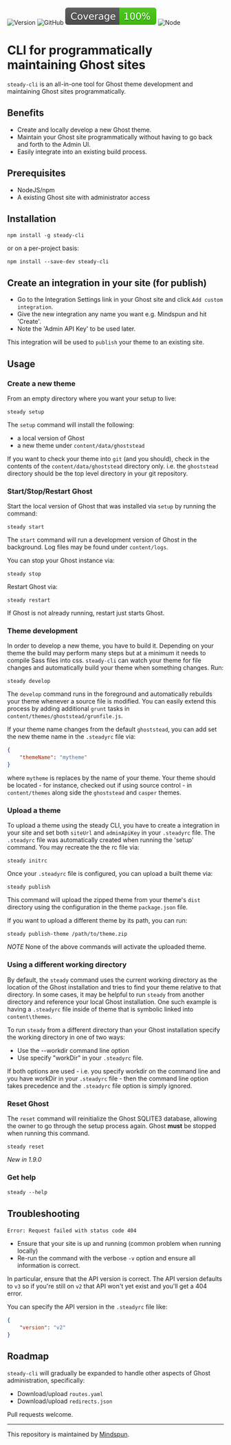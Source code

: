 ![Version](https://img.shields.io/badge/version-1.9.0-blue)
![GitHub](https://img.shields.io/github/license/getmindspun/steady-cli?label=License)
![Coverage](./badges/coverage.svg)
![Node](https://img.shields.io/badge/node-%3E%3D%2010.20.1-brightgreen>)

# CLI for programmatically maintaining Ghost sites
`steady-cli` is an all-in-one tool for Ghost theme development and maintaining Ghost sites programmatically.

## Benefits
* Create and locally develop a new Ghost theme.
* Maintain your Ghost site programmatically without
having to go back and forth to the Admin UI.
* Easily integrate into an existing build process.

## Prerequisites
* NodeJS/npm
* A existing Ghost site with administrator access 

## Installation
```shell script
npm install -g steady-cli
```

or on a per-project basis:
```shell script
npm install --save-dev steady-cli
```

## Create an integration in your site (for publish)
* Go to the Integration Settings link in your Ghost site and click `Add custom integration`.
* Give the new integration any name you want e.g. Mindspun and hit 'Create'.
* Note the 'Admin API Key' to be used later.

This integration will be used to `publish` your theme to an existing site.

## Usage

### Create a new theme
From an empty directory where you want your setup to live:
```shell script
steady setup
```
The `setup` command will install the following:
* a local version of Ghost
* a new theme under `content/data/ghoststead`

If you want to check your theme into `git` (and you should),
check in the contents of the `content/data/ghoststead` directory only.
i.e. the `ghoststead` directory should be the top level directory in your git repository.

### Start/Stop/Restart Ghost
Start the local version of Ghost that was installed via `setup` by running the command:
```shell script
steady start
```
The `start` command will run a development version of Ghost in the background.
Log files may be found under `content/logs`.

You can stop your Ghost instance via:
```shell script
steady stop
```

Restart Ghost via:
```shell
steady restart
```
If Ghost is not already running, restart just starts Ghost.

### Theme development
In order to develop a new theme,  you have to build it.
Depending on your theme the build may perform many steps but at a minimum it needs
to compile Sass files into css.  `steady-cli` can watch your theme for file changes and
automatically build your theme when something changes.  Run:
```shell script
steady develop
```

The `develop` command runs in the foreground and automatically rebuilds your theme whenever a source file is modified.
You can easily extend this process by adding additional `grunt` tasks in `content/themes/ghoststead/grunfile.js`.

If your theme name changes from the default `ghoststead`, you can add set the new theme name in the `.steadyrc` file via:

```json
{
    "themeName": "mytheme"
}
```
where `mytheme` is replaces by the name of your theme.  Your theme should be located - for instance, checked out if using source control - in `content/themes`
along side the `ghoststead` and `casper` themes.


### Upload a theme
To upload a theme using the steady CLI, you have to create a integration in your site and
set both `siteUrl` and `adminApiKey` in your `.steadyrc` file.  The `.steadyrc` file was automatically
created when running the 'setup' command.  You may recreate the the rc file via:
```
steady initrc
```

Once your `.steadyrc` file is configured, you can upload a built theme via:
```
steady publish
```

This command will upload the zipped theme from your theme's `dist` directory using the configuration
in the theme `package.json` file.

If you want to upload a different theme by its path, you can run:
```shell script
steady publish-theme /path/to/theme.zip
```

*NOTE* None of the above commands will activate the uploaded theme.

### Using a different working directory
By default, the `steady` command uses the current working directory as the location of the Ghost 
installation and tries to find your theme relative to that directory.  In some cases, it may be helpful to run 
`steady` from another directory and reference your local Ghost installation.  One such
example is having a `.steadyrc` file inside of theme that is symbolic linked into `content\themes`.

To run `steady` from a different directory than your Ghost installation specify the working
directory in one of two ways:
* Use the --workdir command line option
* Use specify "workDir" in your `.steadyrc` file.

If both options are used - i.e. you specify workdir on the command line and you have workDir in
your `.steadyrc` file - then the command line option takes precedence and the `.steadyrc` file
option is simply ignored.

### Reset Ghost


The `reset` command will reinitialize the Ghost SQLITE3 database, allowing the owner to go through the setup process again.
Ghost **must** be stopped when running this command.

```shell
steady reset
```

*New in 1.9.0*

### Get help
```shell script
steady --help
````

## Troubleshooting

`Error: Request failed with status code 404`

* Ensure that your site is up and running (common problem when running locally)
* Re-run the command with the verbose `-v` option and ensure all information is correct.

In particular, ensure that the API version is correct. The API version defaults to `v3`
so if you're still on `v2` that API won't yet exist and you'll get a 404 error.

You can specify the API version in the `.steadyrc` file like:
```json
{
    "version": "v2"
}
```


## Roadmap
`steady-cli` will gradually be expanded to handle other aspects of Ghost administration, specifically:

* Download/upload `routes.yaml`
* Download/upload `redirects.json`

Pull requests welcome.

---
This repository is maintained by [Mindspun](https://www.mindspun.com).
